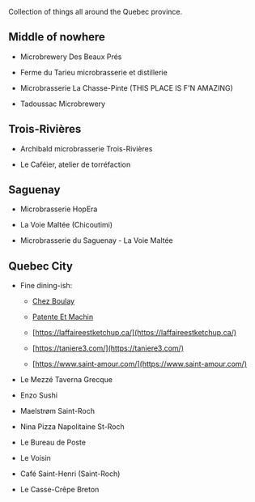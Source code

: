 Collection of things all around the Quebec province.

## Middle of nowhere

* Microbrewery Des Beaux Prés

* Ferme du Tarieu microbrasserie et distillerie

* Microbrasserie La Chasse-Pinte (THIS PLACE IS F'N AMAZING)

* Tadoussac Microbrewery

## Trois-Rivières

* Archibald microbrasserie Trois-Rivières

* Le Caféier, atelier de torréfaction

## Saguenay

* Microbrasserie HopEra

* La Voie Maltée (Chicoutimi)

* Microbrasserie du Saguenay - La Voie Maltée

## Quebec City

* Fine dining-ish:

  * [Chez Boulay](https://chezboulay.com/)

  * [Patente Et Machin](https://www.patenteetmachin.com/)

  * [https://laffaireestketchup.ca/](https://laffaireestketchup.ca/)

  * [https://taniere3.com/](https://taniere3.com/)

  * [https://www.saint-amour.com/](https://www.saint-amour.com/)

* Le Mezzé Taverna Grecque

* Enzo Sushi

* Maelstrøm Saint-Roch

* Nina Pizza Napolitaine St-Roch

* Le Bureau de Poste

* Le Voisin

* Café Saint-Henri (Saint-Roch)

* Le Casse-Crêpe Breton
